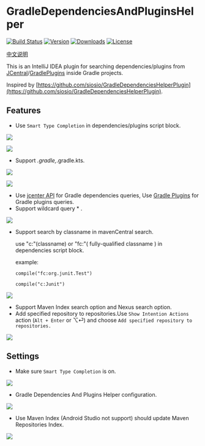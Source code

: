 # GradleDependenciesAndPluginsHelper
[![Build Status](https://travis-ci.org/bestwu/gradle-dependencies-plugins-helper-plugin.svg?branch=master)](https://travis-ci.org/bestwu/gradle-dependencies-plugins-helper-plugin)
[![Version](http://phpstorm.espend.de/badge/10033/version)](https://plugins.jetbrains.com/plugin/10033-gradle-dependencies-and-plugins-helper)
[![Downloads](http://phpstorm.espend.de/badge/10033/downloads)](https://plugins.jetbrains.com/plugin/10033-gradle-dependencies-and-plugins-helper)
[![License](https://img.shields.io/badge/license-Apache%20License%202.0-blue.svg?style=flat)](http://www.apache.org/licenses/LICENSE-2.0)

[中文说明](https://bestwu.github.io/2017/09/01/gradle-dependencies-plugins-helper-plugin/)

This is an IntelliJ IDEA plugin for searching dependencies/plugins from [JCentral](https://bintray.com/search)/[GradlePlugins](https://plugins.gradle.org/) inside Gradle projects.

Inspired by [https://github.com/siosio/GradleDependenciesHelperPlugin](https://github.com/siosio/GradleDependenciesHelperPlugin).

## Features

* Use `Smart Type Completion` in dependencies/plugins script block.

![](https://bestwu.github.io/images/gradle-dependencies-plugins-helper-plugin/plugins.gif)

![](https://bestwu.github.io/images/gradle-dependencies-plugins-helper-plugin/dependencies.gif)

* Support *.gradle,*.gradle.kts.

![](https://bestwu.github.io/images/gradle-dependencies-plugins-helper-plugin/plugins.kts.gif)

![](https://bestwu.github.io/images/gradle-dependencies-plugins-helper-plugin/dependencies.kts.gif)

* Use [jcenter API](https://bintray.com/docs/api/) for Gradle dependencies queries, Use [Gradle Plugins](https://plugins.gradle.org) for Gradle plugins queries.
* Support wildcard query * .

![](https://bestwu.github.io/images/gradle-dependencies-plugins-helper-plugin/wildcard.gif)

* Support search by classname in mavenCentral search.

  use "c:"(classname) or "fc:"( fully-qualified classname ) in dependencies script block.
  
  example:
  
      compile("fc:org.junit.Test")
      
      compile("c:Junit")


![](https://bestwu.github.io/images/gradle-dependencies-plugins-helper-plugin/classname-query.gif)

* Support Maven Index search option and Nexus search option.
* Add specified repository to repositories.Use `Show Intention Actions` action (`Alt + Enter` or ⌥⏎) and choose `Add specified repository to repositories.`

![](https://bestwu.github.io/images/gradle-dependencies-plugins-helper-plugin/add-repo.gif)

## Settings

* Make sure `Smart Type Completion` is on.

![](https://bestwu.github.io/images/gradle-dependencies-plugins-helper-plugin/smart-type-completion.png)

* Gradle Dependencies And Plugins Helper configuration.

![](https://bestwu.github.io/images/gradle-dependencies-plugins-helper-plugin/settings.png)

* Use Maven Index (Android Studio not support) should update Maven Repositories Index.

![](https://bestwu.github.io/images/gradle-dependencies-plugins-helper-plugin/settings-maven-repositories.png)
